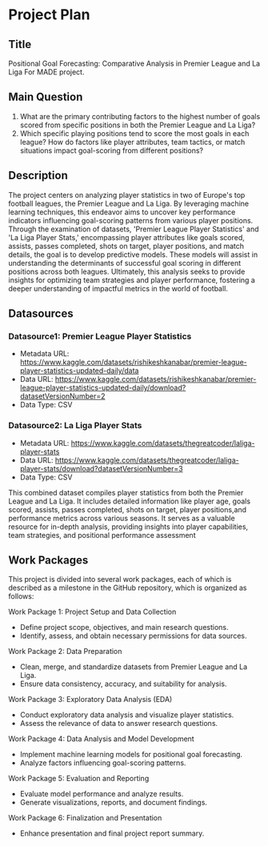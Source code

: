 # Project Plan

## Title
<!-- Give your project a short title. -->
Positional Goal Forecasting: Comparative Analysis in Premier League and La Liga For MADE project.

## Main Question

<!-- Think about one main question you want to answer based on the data. -->
1. What are the primary contributing factors to the highest number of goals scored from specific positions in both the Premier League and La Liga? 
2. Which specific playing positions tend to score the most goals in each league? How do factors like player attributes, team tactics, or match situations impact goal-scoring from different positions?


## Description

<!-- Describe your data science project in max. 200 words. Consider writing about why and how you attempt it. -->
The project centers on analyzing player statistics in two of Europe's top football leagues, the Premier League and La Liga. By leveraging machine learning techniques, this endeavor aims to uncover key performance indicators influencing goal-scoring patterns from various player positions. Through the examination of datasets, 'Premier League Player Statistics' and 'La Liga Player Stats,' encompassing player attributes like goals scored, assists, passes completed, shots on target, player positions, and match details, the goal is to develop predictive models. These models will assist in understanding the determinants of successful goal scoring in different positions across both leagues. Ultimately, this analysis seeks to provide insights for optimizing team strategies and player performance, fostering a deeper understanding of impactful metrics in the world of football.

## Datasources

<!-- Describe each datasources you plan to use in a section. Use the prefic "DatasourceX" where X is the id of the datasource. -->

### Datasource1: Premier League Player Statistics
* Metadata URL: https://www.kaggle.com/datasets/rishikeshkanabar/premier-league-player-statistics-updated-daily/data
* Data URL: https://www.kaggle.com/datasets/rishikeshkanabar/premier-league-player-statistics-updated-daily/download?datasetVersionNumber=2
* Data Type: CSV

### Datasource2: La Liga Player Stats
* Metadata URL: https://www.kaggle.com/datasets/thegreatcoder/laliga-player-stats
* Data URL: https://www.kaggle.com/datasets/thegreatcoder/laliga-player-stats/download?datasetVersionNumber=3
* Data Type: CSV
  

This combined dataset compiles player statistics from both the Premier League and La Liga. It includes detailed information like player age, goals scored, assists, passes completed, shots on target, player positions,and performance metrics across various seasons. It serves as a valuable resource for in-depth analysis, providing insights into player capabilities, team strategies, and positional performance assessment

## Work Packages

<!-- List of work packages ordered sequentially, each pointing to an issue with more details. -->
This project is divided into several work packages, each of which is described as a milestone in the GitHub repository, which is organized as follows:

Work Package 1: Project Setup and Data Collection
* Define project scope, objectives, and main research questions.
* Identify, assess, and obtain necessary permissions for data sources.
 
Work Package 2: Data Preparation 
* Clean, merge, and standardize datasets from Premier League and La Liga.
* Ensure data consistency, accuracy, and suitability for analysis.
 
Work Package 3: Exploratory Data Analysis (EDA)
* Conduct exploratory data analysis and visualize player statistics.
* Assess the relevance of data to answer research questions.

Work Package 4: Data Analysis and Model Development 
* Implement machine learning models for positional goal forecasting.
* Analyze factors influencing goal-scoring patterns.

Work Package 5: Evaluation and Reporting 
* Evaluate model performance and analyze results.
*  Generate visualizations, reports, and document findings.

Work Package 6: Finalization and Presentation 
* Enhance presentation and final project report summary.

